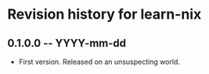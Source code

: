 # Revision history for learn-nix

## 0.1.0.0 -- YYYY-mm-dd

* First version. Released on an unsuspecting world.
